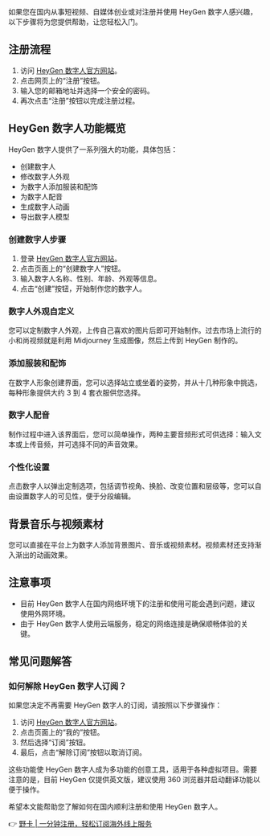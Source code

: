 如果您在国内从事短视频、自媒体创业或对注册并使用 HeyGen 数字人感兴趣，以下步骤将为您提供帮助，让您轻松入门。

## 注册流程

1. 访问 [HeyGen 数字人官方网站](https://bit.ly/bewildcard)。
2. 点击网页上的“注册”按钮。
3. 输入您的邮箱地址并选择一个安全的密码。
4. 再次点击“注册”按钮以完成注册过程。

## HeyGen 数字人功能概览

HeyGen 数字人提供了一系列强大的功能，具体包括：

- 创建数字人
- 修改数字人外观
- 为数字人添加服装和配饰
- 为数字人配音
- 生成数字人动画
- 导出数字人模型

### 创建数字人步骤

1. 登录 [HeyGen 数字人官方网站](https://bit.ly/bewildcard)。
2. 点击页面上的“创建数字人”按钮。
3. 输入数字人名称、性别、年龄、外观等信息。
4. 点击“创建”按钮，开始制作您的数字人。

### 数字人外观自定义

您可以定制数字人外观，上传自己喜欢的图片后即可开始制作。过去市场上流行的小和尚视频就是利用 Midjourney 生成图像，然后上传到 HeyGen 制作的。

### 添加服装和配饰

在数字人形象创建界面，您可以选择站立或坐着的姿势，并从十几种形象中挑选，每种形象提供大约 3 到 4 套衣服供您选择。

### 数字人配音

制作过程中进入该界面后，您可以简单操作，两种主要音频形式可供选择：输入文本或上传音频，并可选择不同的声音效果。

### 个性化设置

点击数字人以弹出定制选项，包括调节视角、换脸、改变位置和层级等，您可以自由设置数字人的可见性，便于分段编辑。

## 背景音乐与视频素材

您可以直接在平台上为数字人添加背景图片、音乐或视频素材。视频素材还支持渐入渐出的动画效果。

## 注意事项

- 目前 HeyGen 数字人在国内网络环境下的注册和使用可能会遇到问题，建议使用外网环境。
- 由于 HeyGen 数字人使用云端服务，稳定的网络连接是确保顺畅体验的关键。

## 常见问题解答

### 如何解除 HeyGen 数字人订阅？

如果您决定不再需要 HeyGen 数字人的订阅，请按照以下步骤操作：

1. 访问 [HeyGen 数字人官方网站](https://bit.ly/bewildcard)。
2. 点击页面上的“我的”按钮。
3. 然后选择“订阅”按钮。
4. 最后，点击“解除订阅”按钮以取消订阅。

这些功能使 HeyGen 数字人成为多功能的创意工具，适用于各种虚拟项目。需要注意的是，目前 HeyGen 仅提供英文版，建议使用 360 浏览器并启动翻译功能以便于操作。

希望本文能帮助您了解如何在国内顺利注册和使用 HeyGen 数字人。 

👉 [野卡 | 一分钟注册，轻松订阅海外线上服务](https://bit.ly/bewildcard)
